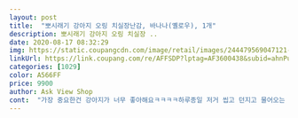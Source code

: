 ```yaml
---
layout: post 
title:  "뽀시래기 강아지 오링 치실장난감, 바나나(옐로우), 1개" 
description: 뽀시래기 강아지 오링 치실장 ..
date: 2020-08-17 08:32:29 
img: https://static.coupangcdn.com/image/retail/images/244479569047121-b8ca07d2-e657-446a-9f51-9d2dff4c0a70.jpg 
linkUrl: https://link.coupang.com/re/AFFSDP?lptag=AF3600438&subid=ahnPublicAsk&pageKey=332181733&itemId=1059559930&vendorItemId=5536082427&traceid=V0-113-42587b4b04044da6 
categories: [1029] 
color: A566FF 
price: 9900 
author: Ask View Shop 
cont:  "가장 중요한건 강아지가 너무 좋아해요ㅋㅋㅋㅋ하루종일 저거 씹고 던지고 물어오는 놀이 하니까 너무 만족스러워요!!<br/>근데 가죽이 금방 하루만에 떨어졌어요ㅠ<br/>시츄 강아지 선물로 사줬는데<br/>시츄같이 구강구조가 벌림이 크지않고<br/>어제 주문하고 오늘새벽에 받았어요<br/>이게 생각보다 링이 단단하고 큰게 장점이지만<br/>입맛대로 가지고 놀기가 힘들어보입니다!<br/>장난감을 그리 좋아하는 친구인데도 불구하고<br/>제가 애원하면 가지고 놀아주는 그런 느낌이예요<br/>좀 무거운데 장난치니깐 가지고 노네요<br/>주둥이가 긴 친구들은 더 쉽게 가지고 놀거 같아요<br/>참고하셔요!!!<br/>치아도 작고 하다보면<br/>터그놀이용 제품 찾다가 발견했는데 좋더라구요.<br/> 워낙 튼튼해서 제가 힘껏 땡겨봐도 짱짱합니닷!!! 그리고 강아지가 씹을때 치석도 긁어주는 제품이라고 해서 믿고 구매했습니다!!<br/>" 
---
```


